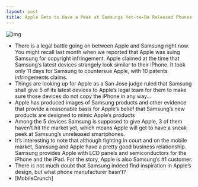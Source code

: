 ```yaml
---
layout: post
title: Apple Gets to Have a Peek at Samsungs Yet-to-Be Released Phones
---
```

![img](http://media.idownloadblog.com/wp-content/uploads/2011/04/Samsung-v.s-iPhone-e1303179104864.jpeg)
* There is a legal battle going on between Apple and Samsung right now. You might recall last month when we reported that Apple was suing Samsung for copyright infringement. Apple claimed at the time that Samsung’s latest devices strangely look similar to their iPhone. It took only 11 days for Samsung to countersue Apple, with 10 patents infringements claims.
* Things are looking up for Apple as a San Jose judge ruled that Samsung shall give 5 of its latest devices to Apple’s legal team for them to make sure those devices do not copy the iPhone in any way…
* Apple has produced images of Samsung products and other evidence that provide a reasonable basis for Apple’s belief that Samsung’s new products are designed to mimic Apple’s products
* Among the 5 devices Samsung is supposed to give Apple, 3 of them haven’t hit the market yet, which means Apple will get to have a sneak peek at Samsung’s unreleased smartphones.
* It’s interesting to note that although fighting in court and on the mobile market, Samsung and Apple have a pretty good business relationship. Samsung provides Apple with LCD panels and semiconductors for the iPhone and the iPad. For the story, Apple is also Samsung’s #1 customer.
* There is not much doubt that Samsung indeed find inspiration in Apple’s design, but what phone manufacturer hasn’t?
* [MobileCrunch]


